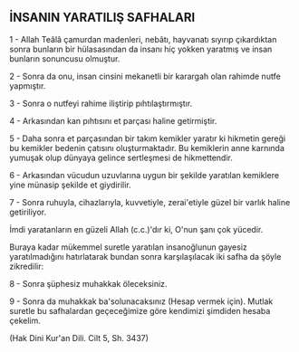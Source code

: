## İNSANIN YARATILIŞ SAFHALARI

1 - Allah Teâlâ çamurdan madenleri, nebâtı, hayvanatı sıyırıp çıkardıktan sonra bun­ların bir hülasasından da insanı hiç yokken ya­ratmış ve insan bunların sonuncusu olmuştur.

2 - Sonra da onu, insan cinsini mekanetli bir karargah olan rahimde nutfe yapmıştır.

3 - Sonra o nutfeyi rahime iliştirip pıhtılaştırmıştır.

4 - Arkasından kan pıhtısını et parçası ha­line getirmiştir.

5 - Daha sonra et parçasından bir takım kemikler yaratır ki hikmetin gereği bu kemikler bedenin çatısını oluşturmaktadır. Bu kemik­lerin anne karnında yumuşak olup dünyaya ge­lince sertleşmesi de hikmettendir.

6 - Arkasından vücudun uzuvlarına uygun bir şekilde yaratılan kemiklere yine münasip şekilde et giydirilir.

7 - Sonra ruhuyla, cihazlarıyla, kuvvetiy­le, zerai'etiyle güzel bir varlık haline getiriliyor.

İmdi yaratanların en güzeli Allah (c.c.)'dır ki, O'nun şanı çok yücedir.

Buraya kadar mükemmel suretle yaratılan insanoğlunun gayesiz yaratılmadığını hatırlata­rak bundan sonra karşılaşılacak iki safha da şöyle zikredilir:

8 - Sonra şüphesiz muhakkak öleceksiniz.

9 - Sonra da muhakkak ba'solunacaksınız (Hesap vermek için). Mutlak suretle bu safha­lardan geçeceğimize göre kendimizi şimdiden hesaba çekelim.

(Hak Dini Kur'an Dili. Cilt 5, Sh. 3437)
